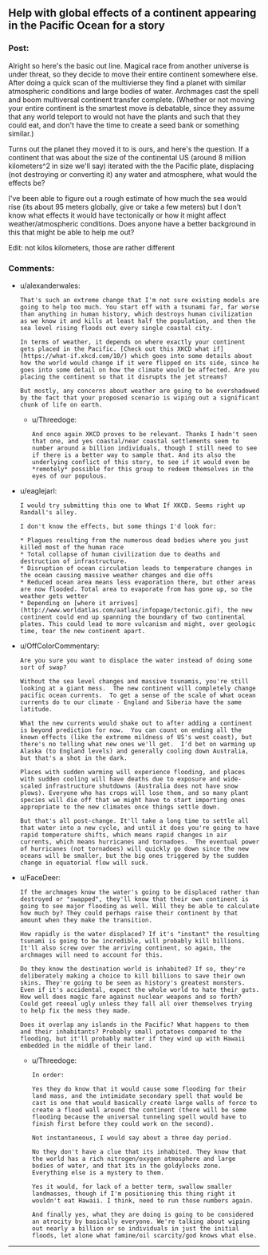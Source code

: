 ## Help with global effects of a continent appearing in the Pacific Ocean for a story

### Post:

Alright so here's the basic out line. Magical race from another universe is under threat, so they decide to move their entire continent somewhere else. After doing a quick scan of the multivierse they find a planet with similar atmospheric conditions and large bodies of water. Archmages cast the spell and boom multiversal continent transfer complete. (Whether or not moving your entire continent is the smartest move is debatable, since they assume that any world teleport to would not have the plants and such that they could eat, and don't have the time to create a seed bank or something similar.)

Turns out the planet they moved it to is ours, and here's the question. If a continent that was about the size of the continental US (around 8 million kilometers^2 in size we'll say) iterated with the the Pacific plate, displacing (not destroying or converting it) any water and atmosphere, what would the effects be?

I've been able to figure out a rough estimate of how much the sea would rise (its about 95 meters globally, give or take a few meters) but I don't know what effects it would have tectonically or how it might affect weather/atmospheric conditions. Does anyone have a better background in this that might be able to help me out? 

Edit: not kilos kilometers, those are rather different

### Comments:

- u/alexanderwales:
  ```
  That's such an extreme change that I'm not sure existing models are going to help too much. You start off with a tsunami far, far worse than anything in human history, which destroys human civilization as we know it and kills at least half the population, and then the sea level rising floods out every single coastal city.

  In terms of weather, it depends on where exactly your continent gets placed in the Pacific. [Check out this XKCD what if](https://what-if.xkcd.com/10/) which goes into some details about how the world would change if it were flipped on its side, since he goes into some detail on how the climate would be affected. Are you placing the continent so that it disrupts the jet streams?

  But mostly, any concerns about weather are going to be overshadowed by the fact that your proposed scenario is wiping out a significant chunk of life on earth.
  ```

  - u/Threedoge:
    ```
    And once again XKCD proves to be relevant. Thanks I hadn't seen that one, and yes coastal/near coastal settlements seem to number around a billion individuals, though I still need to see if there is a better way to sample that. And its also the underlying conflict of this story, to see if it would even be *remotely* possible for this group to redeem themselves in the eyes of our populous.
    ```

- u/eaglejarl:
  ```
  I would try submitting this one to What If XKCD. Seems right up Randall's alley. 

  I don't know the effects, but some things I'd look for:

  * Plagues resulting from the numerous dead bodies where you just killed most of the human race
  * Total collapse of human civilization due to deaths and destruction of infrastructure. 
  * Disruption of ocean circulation leads to temperature changes in the ocean causing massive weather changes and die offs
  * Reduced ocean area means less evaporation there, but other areas are now flooded. Total area to evaporate from has gone up, so the weather gets wetter
  * Depending on [where it arrives](http://www.worldatlas.com/aatlas/infopage/tectonic.gif), the new continent could end up spanning the boundary of two continental plates. This could lead to more vulcanism and might, over geologic time, tear the new continent apart.
  ```

- u/OffColorCommentary:
  ```
  Are you sure you want to displace the water instead of doing some sort of swap?

  Without the sea level changes and massive tsunamis, you're still looking at a giant mess.  The new continent will completely change pacific ocean currents.  To get a sense of the scale of what ocean currents do to our climate - England and Siberia have the same latitude.

  What the new currents would shake out to after adding a continent is beyond prediction for now.  You can count on ending all the known effects (like the extreme mildness of US's west coast), but there's no telling what new ones we'll get.  I'd bet on warming up Alaska (to England levels) and generally cooling down Australia, but that's a shot in the dark.

  Places with sudden warming will experience flooding, and places with sudden cooling will have deaths due to exposure and wide-scaled infrastructure shutdowns (Australia does not have snow plows). Everyone who has crops will lose them, and so many plant species will die off that we might have to start importing ones appropriate to the new climates once things settle down.

  But that's all post-change. It'll take a long time to settle all that water into a new cycle, and until it does you're going to have rapid temperature shifts, which means rapid changes in air currents, which means hurricanes and tornadoes.  The eventual power of hurricanes (not tornadoes) will quickly go down since the new oceans will be smaller, but the big ones triggered by the sudden change in equatorial flow will suck.
  ```

- u/FaceDeer:
  ```
  If the archmages know the water's going to be displaced rather than destroyed or "swapped", they'll know that their own continent is going to see major flooding as well. Will they be able to calculate how much by? They could perhaps raise their continent by that amount when they make the transition.

  How rapidly is the water displaced? If it's "instant" the resulting tsunami is going to be incredible, will probably kill billions. It'll also screw over the arriving continent, so again, the archmages will need to account for this.

  Do they know the destination world is inhabited? If so, they're deliberately making a choice to kill billions to save their own skins. They're going to be seen as history's greatest monsters. Even if it's accidental, expect the whole world to hate their guts. How well does magic fare against nuclear weapons and so forth? Could get reeeal ugly unless they fall all over themselves trying to help fix the mess they made.

  Does it overlap any islands in the Pacific? What happens to them and their inhabitants? Probably small potatoes compared to the flooding, but it'll probably matter if they wind up with Hawaii embedded in the middle of their land.
  ```

  - u/Threedoge:
    ```
    In order:

    Yes they do know that it would cause some flooding for their land mass, and the intimidate secondary spell that would be cast is one that would basically create large walls of force to create a flood wall around the continent (there will be some flooding because the universal tunneling spell would have to finish first before they could work on the second).

    Not instantaneous, I would say about a three day period.

    No they don't have a clue that its inhabited. They know that the world has a rich nitrogen/oxygen atmosphere and large bodies of water, and that its in the goldylocks zone. Everything else is a mystery to them.

    Yes it would, for lack of a better term, swallow smaller landmasses, though if I'm positioning this thing right it wouldn't eat Hawaii. I think, need to run those numbers again.

    And finally yes, what they are doing is going to be considered an atrocity by basically everyone. We're talking about wiping out nearly a billion or so individuals in just the initial floods, let alone what famine/oil scarcity/god knows what else.
    ```

---


